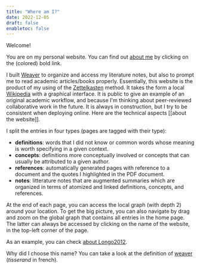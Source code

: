 ```yaml
---
title: "Where am I?"
date: 2022-12-05
draft: false
enabletoc: false
---
```


Welcome!

You are on my personal website. You can find out [about me](about%20me.md) by clicking on the (colored) bold link.

I built [Weaver](/) to organize and access my literature notes, but also to prompt me to read academic articles/books properly. 
Essentially, this website is the product of my using of the [Zettelkasten](https://en.wikipedia.org/wiki/Zettelkasten) method. It takes the form a local [Wikipedia](https://en.wikipedia.org/wiki/Main_Page) with a graphical interface. 
It is public to give an example of an original academic workflow, and because I'm thinking about peer-reviewed collaborative work in the future.
It is always in construction, but I try to be consistent when deploying online. Here are the technical aspects [[about the website]].

I split the entries in four types (pages are tagged with their type):

- **definitions**: words that I did not know or common words whose meaning is worth specifying in a given context. 
- **concepts**: definitions more conceptually involved or concepts that can usually be attributed to a given author.
- **references**: automatically generated pages with reference to a document and the quotes I highlighted in the PDF document. 
- **notes**: litterature notes that are augmented summaries which are organized in terms of atomized and linked definitions, concepts, and references. 

At the end of each page, you can access the local graph (with depth 2) around your location.
To get the big picture, you can also navigate by drag and zoom on the global graph that contains all entries in the home page. 
The latter can always be accessed by clicking on the name of the website, in the top-left corner of the page. 

As an example, you can check [about Longo2012](note/about%20Longo2012.md). 

Why did I choose this name? You can take a look at the definition of [weaver](https://www.merriam-webster.com/dictionary/weaver) (*tisserand* in french). 

